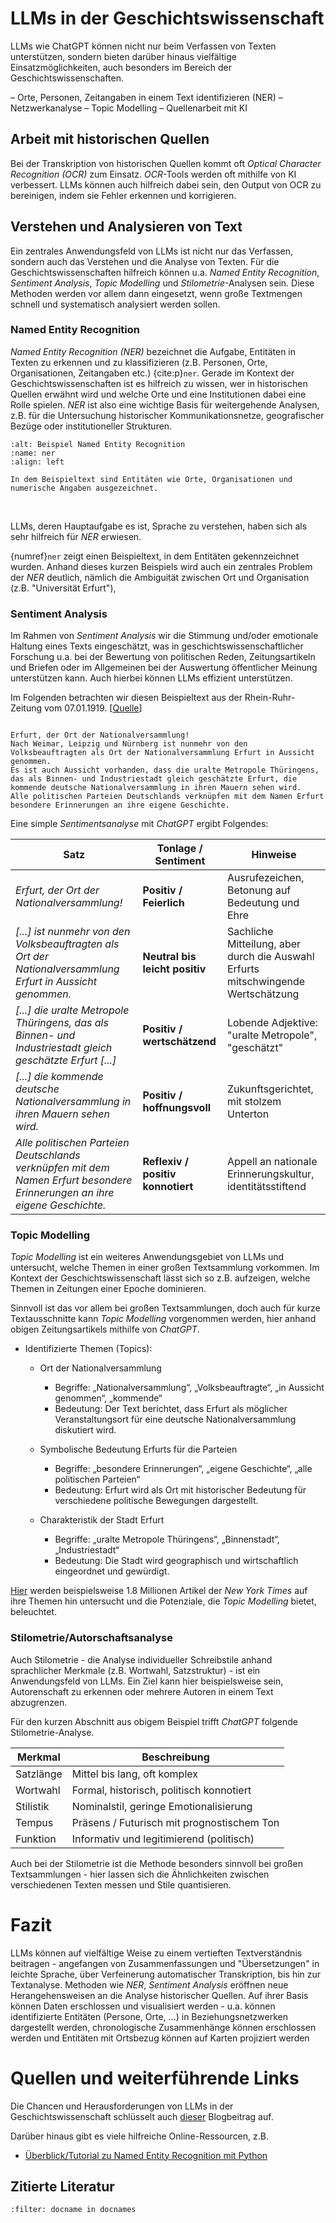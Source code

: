 # LLMs in der Geschichtswissenschaft

LLMs wie ChatGPT können nicht nur beim Verfassen von Texten unterstützen, sondern bieten darüber hinaus vielfältige Einsatzmöglichkeiten, auch besonders im Bereich der Geschichtswissenschaften.

–	Orte, Personen, Zeitangaben in einem Text identifizieren (NER)
–	Netzwerkanalyse
–	Topic Modelling
–	Quellenarbeit mit KI

## Arbeit mit historischen Quellen
Bei der Transkription von historischen Quellen kommt oft *Optical Character Recognition (OCR)* zum Einsatz. *OCR*-Tools werden oft mithilfe von KI verbessert. LLMs können auch hilfreich dabei sein, den Output von OCR zu bereinigen, indem sie Fehler erkennen und korrigieren.

## Verstehen und Analysieren von Text
Ein zentrales Anwendungsfeld von LLMs ist nicht nur das Verfassen, sondern auch das Verstehen und die Analyse von Texten. Für die Geschichtswissenschaften hilfreich können u.a. *Named Entity Recognition*, *Sentiment Analysis*, *Topic Modelling* und *Stilometrie*-Analysen sein. Diese Methoden werden vor allem dann eingesetzt, wenn große Textmengen schnell und systematisch analysiert werden sollen.

### Named Entity Recognition

*Named Entity Recognition (NER)* bezeichnet die Aufgabe, Entitäten in Texten zu erkennen und zu klassifizieren (z.B. Personen, Orte, Organisationen, Zeitangaben etc.) {cite:p}`ner`. Gerade im Kontext der Geschichtswissenschaften ist es hilfreich zu wissen, wer in historischen Quellen erwähnt wird und welche Orte und eine Institutionen dabei eine Rolle spielen. *NER* ist also eine wichtige Basis für weitergehende Analysen, z.B. für die Untersuchung historischer Kommunikationsnetze, geografischer Bezüge oder institutioneller Strukturen.

```{figure} ../img/ner.png
:alt: Beispiel Named Entity Recognition
:name: ner
:align: left

In dem Beispieltext sind Entitäten wie Orte, Organisationen und numerische Angaben ausgezeichnet.
```
<br/>

LLMs, deren Hauptaufgabe es ist, Sprache zu verstehen, haben sich als sehr hilfreich für *NER* erwiesen. 

{numref}`ner` zeigt einen Beispieltext, in dem Entitäten gekennzeichnet wurden. Anhand dieses kurzen Beispiels wird auch ein zentrales Problem der *NER* deutlich, nämlich die Ambiguität zwischen Ort und Organisation (z.B. "Universität Erfurt"), 


### Sentiment Analysis

Im Rahmen von *Sentiment Analysis* wir die Stimmung und/oder emotionale Haltung eines Texts eingeschätzt, was in geschichtswissenschaftlicher Forschung u.a. bei der Bewertung von politischen Reden, Zeitungsartikeln und Briefen oder im Allgemeinen bei der Auswertung öffentlicher Meinung unterstützen kann. Auch hierbei können LLMs effizient unterstützen.   

Im Folgenden betrachten wir diesen Beispieltext aus der Rhein-Ruhr-Zeitung vom 07.01.1919. [[Quelle](https://www.deutsche-digitale-bibliothek.de/newspaper/item/ZBJ3S5LCHJIKSQHDTL4URASFOIV4RYXY?issuepage=8)]

```{dropdown} Zeitungsartikel

Erfurt, der Ort der Nationalversammlung!
Nach Weimar, Leipzig und Nürnberg ist nunmehr von den Volksbeauftragten als Ort der Nationalversammlung Erfurt in Aussicht genommen. 
Es ist auch Aussicht vorhanden, dass die uralte Metropole Thüringens, das als Binnen- und Industriestadt gleich geschätzte Erfurt, die kommende deutsche Nationalversammlung in ihren Mauern sehen wird.
Alle politischen Parteien Deutschlands verknüpfen mit dem Namen Erfurt besondere Erinnerungen an ihre eigene Geschichte.
```

Eine simple *Sentimentsanalyse* mit *ChatGPT* ergibt Folgendes:

| Satz                                                                                                                       | Tonlage / Sentiment               | Hinweise                                                                          |
| -------------------------------------------------------------------------------------------------------------------------- | --------------------------------- | --------------------------------------------------------------------------------- |
| *Erfurt, der Ort der Nationalversammlung!*                                                                                 | **Positiv / Feierlich**           | Ausrufezeichen, Betonung auf Bedeutung und Ehre                                   |
| *\[...] ist nunmehr von den Volksbeauftragten als Ort der Nationalversammlung Erfurt in Aussicht genommen.*                | **Neutral bis leicht positiv**    | Sachliche Mitteilung, aber durch die Auswahl Erfurts mitschwingende Wertschätzung |
| *\[...] die uralte Metropole Thüringens, das als Binnen- und Industriestadt gleich geschätzte Erfurt \[...]*               | **Positiv / wertschätzend**       | Lobende Adjektive: "uralte Metropole", "geschätzt"                                |
| *\[...] die kommende deutsche Nationalversammlung in ihren Mauern sehen wird.*                                             | **Positiv / hoffnungsvoll**       | Zukunftsgerichtet, mit stolzem Unterton                                           |
| *Alle politischen Parteien Deutschlands verknüpfen mit dem Namen Erfurt besondere Erinnerungen an ihre eigene Geschichte.* | **Reflexiv / positiv konnotiert** | Appell an nationale Erinnerungskultur, identitätsstiftend                         |


### Topic Modelling 
*Topic Modelling* ist ein weiteres Anwendungsgebiet von LLMs und untersucht, welche Themen in einer großen Textsammlung vorkommen. Im Kontext der Geschichtswissenschaft lässt sich so z.B. aufzeigen, welche Themen in Zeitungen einer Epoche dominieren. 

Sinnvoll ist das vor allem bei großen Textsammlungen, doch auch für kurze Textausschnitte kann *Topic Modelling* vorgenommen werden, hier anhand obigen Zeitungsartikels mithilfe von *ChatGPT*.

- Identifizierte Themen (Topics):
    - Ort der Nationalversammlung
        - Begriffe: „Nationalversammlung“, „Volksbeauftragte“, „in Aussicht genommen“, „kommende“
        - Bedeutung: Der Text berichtet, dass Erfurt als möglicher Veranstaltungsort für eine deutsche Nationalversammlung diskutiert wird.

    - Symbolische Bedeutung Erfurts für die Parteien
        - Begriffe: „besondere Erinnerungen“, „eigene Geschichte“, „alle politischen Parteien“
        - Bedeutung: Erfurt wird als Ort mit historischer Bedeutung für verschiedene politische Bewegungen dargestellt.

    - Charakteristik der Stadt Erfurt
        - Begriffe: „uralte Metropole Thüringens“, „Binnenstadt“, „Industriestadt“
        - Bedeutung: Die Stadt wird geographisch und wirtschaftlich eingeordnet und gewürdigt.

[Hier](https://journalofdigitalhumanities.org/2-1/topic-modeling-and-digital-humanities-by-david-m-blei/) werden beispielsweise 1.8 Millionen Artikel der *New York Times* auf ihre Themen hin untersucht und die Potenziale, die *Topic Modelling* bietet, beleuchtet.

### Stilometrie/Autorschaftsanalyse
Auch Stilometrie - die Analyse individueller Schreibstile anhand sprachlicher Merkmale (z.B. Wortwahl, Satzstruktur) - ist ein Anwendungsfeld von LLMs. Ein Ziel kann hier beispielsweise sein, Autorenschaft zu erkennen oder mehrere Autoren in einem Text abzugrenzen.

Für den kurzen Abschnitt aus obigem Beispiel trifft *ChatGPT* folgende Stilometrie-Analyse.

| Merkmal   | Beschreibung                               |
| --------- | ------------------------------------------ |
| Satzlänge | Mittel bis lang, oft komplex               |
| Wortwahl  | Formal, historisch, politisch konnotiert   |
| Stilistik | Nominalstil, geringe Emotionalisierung     |
| Tempus    | Präsens / Futurisch mit prognostischem Ton |
| Funktion  | Informativ und legitimierend (politisch)   |

Auch bei der Stilometrie ist die Methode besonders sinnvoll bei großen Textsammlungen - hier lassen sich die Ähnlichkeiten zwischen verschiedenen Texten messen und Stile quantisieren.

# Fazit 
LLMs können auf vielfältige Weise zu einem vertieften Textverständnis beitragen - angefangen von Zusammenfassungen und "Übersetzungen" in leichte Sprache, über Verfeinerung automatischer Transkription, bis hin zur Textanalyse. Methoden wie  *NER*, *Sentiment Analysis* eröffnen neue Herangehensweisen an die Analyse historischer Quellen. Auf ihrer Basis können Daten erschlossen und visualisiert werden - u.a. können identifizierte Entitäten (Persone, Orte, ...) in Beziehungsnetzwerken dargestellt werden, chronologische Zusammenhänge können erschlossen werden und Entitäten mit Ortsbezug können auf Karten projiziert werden


# Quellen und weiterführende Links
Die Chancen und Herausforderungen von LLMs in der Geschichtswissenschaft schlüsselt auch [dieser](https://dhdhi.hypotheses.org/9197) Blogbeitrag auf. 

Darüber hinaus gibt es viele hilfreiche Online-Ressourcen, z.B. 
- [Überblick/Tutorial zu Named Entity Recognition mit Python](https://www.geeksforgeeks.org/named-entity-recognition/)

## Zitierte Literatur
```{bibliography}
:filter: docname in docnames
```
